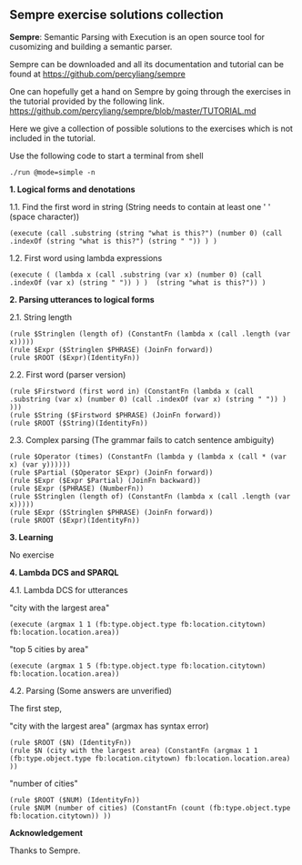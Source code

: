 ## Sempre exercise solutions collection
**Sempre**: Semantic Parsing with Execution is an open source tool for cusomizing and building a semantic parser.

Sempre can be downloaded and all its documentation and tutorial can be found at 
https://github.com/percyliang/sempre

One can hopefully get a hand on Sempre by going through the exercises in the tutorial provided by the following link.
https://github.com/percyliang/sempre/blob/master/TUTORIAL.md

Here we give a collection of possible solutions to the exercises which is not included in the tutorial.

Use the following code to start a terminal from shell
```
./run @mode=simple -n
```

**1. Logical forms and denotations**

1.1. Find the first word in string (String needs to contain at least one ' ' (space character))
```
(execute (call .substring (string "what is this?") (number 0) (call .indexOf (string "what is this?") (string " ")) ) )
```
1.2. First word using lambda expressions
```
(execute ( (lambda x (call .substring (var x) (number 0) (call .indexOf (var x) (string " ")) ) )  (string "what is this?")) )
```

**2. Parsing utterances to logical forms**

2.1. String length
```
(rule $Stringlen (length of) (ConstantFn (lambda x (call .length (var x)))))
(rule $Expr ($Stringlen $PHRASE) (JoinFn forward))
(rule $ROOT ($Expr)(IdentityFn))
```

2.2. First word (parser version)
```
(rule $Firstword (first word in) (ConstantFn (lambda x (call .substring (var x) (number 0) (call .indexOf (var x) (string " ")) ) )))
(rule $String ($Firstword $PHRASE) (JoinFn forward))
(rule $ROOT ($String)(IdentityFn))
```

2.3. Complex parsing (The grammar fails to catch sentence ambiguity)
```
(rule $Operator (times) (ConstantFn (lambda y (lambda x (call * (var x) (var y))))))
(rule $Partial ($Operator $Expr) (JoinFn forward))
(rule $Expr ($Expr $Partial) (JoinFn backward))
(rule $Expr ($PHRASE) (NumberFn))
(rule $Stringlen (length of) (ConstantFn (lambda x (call .length (var x)))))
(rule $Expr ($Stringlen $PHRASE) (JoinFn forward))
(rule $ROOT ($Expr)(IdentityFn))
```

**3. Learning**

No exercise

**4. Lambda DCS and SPARQL**

4.1. Lambda DCS for utterances

"city with the largest area"
```
(execute (argmax 1 1 (fb:type.object.type fb:location.citytown) fb:location.location.area))
```
"top 5 cities by area"

```
(execute (argmax 1 5 (fb:type.object.type fb:location.citytown) fb:location.location.area))
```

4.2. Parsing (Some answers are unverified)

The first step,


"city with the largest area"  (argmax has syntax error)
```
(rule $ROOT ($N) (IdentityFn))
(rule $N (city with the largest area) (ConstantFn (argmax 1 1 (fb:type.object.type fb:location.citytown) fb:location.location.area) ))
```

"number of cities"
```
(rule $ROOT ($NUM) (IdentityFn))
(rule $NUM (number of cities) (ConstantFn (count (fb:type.object.type fb:location.citytown)) ))
```

**Acknowledgement**

Thanks to Sempre.
